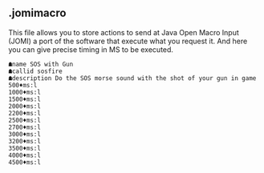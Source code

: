 ## .jomimacro
This file allows you to store actions to send at Java Open Macro Input (JOMI) a port of the software that execute what you request it. And here you can give precise timing in MS to be executed.

```
☗name SOS with Gun
☗callid sosfire
☗description Do the SOS morse sound with the shot of your gun in game
500♦ms:l
1000♦ms:l
1500♦ms:l
2000♦ms:l
2200♦ms:l
2500♦ms:l
2700♦ms:l
3000♦ms:l
3200♦ms:l
3500♦ms:l
4000♦ms:l
4500♦ms:l
```
